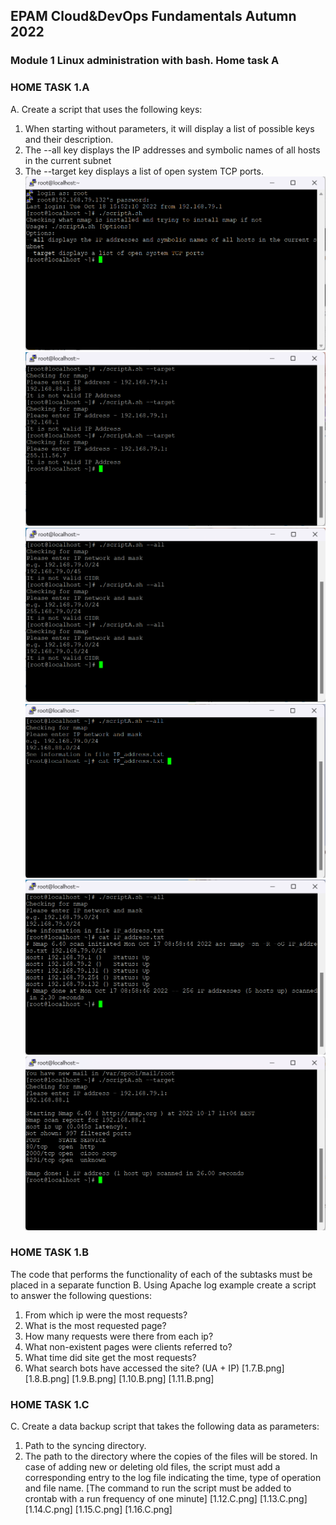 ## EPAM Cloud&DevOps Fundamentals Autumn 2022
### Module 1 Linux administration with bash. Home task A

### HOME TASK 1.A

A. Create a script that uses the following keys:
1. When starting without parameters, it will display a list of possible keys and their description.
2. The --all key displays the IP addresses and symbolic names of all hosts in the current subnet
3. The --target key displays a list of open system TCP ports.
![Image alt](https://github.com/NOKnowitAll/EPAM/blob/main/Module1_Linux_administration_with_bash/1.1.A.png)
![Image alt](https://github.com/NOKnowitAll/EPAM/blob/main/Module1_Linux_administration_with_bash/1.2.A.png)
![Image alt](https://github.com/NOKnowitAll/EPAM/blob/main/Module1_Linux_administration_with_bash/1.3.A.png)
![Image alt](https://github.com/NOKnowitAll/EPAM/blob/main/Module1_Linux_administration_with_bash/1.4.A.png)
![Image alt](https://github.com/NOKnowitAll/EPAM/blob/main/Module1_Linux_administration_with_bash/1.5.A.png)
![Image alt](https://github.com/NOKnowitAll/EPAM/blob/main/Module1_Linux_administration_with_bash/1.6.A.png)


### HOME TASK 1.B
The code that performs the functionality of each of the subtasks must be placed in a separate function
B. Using Apache log example create a script to answer the following questions:
1. From which ip were the most requests?
2. What is the most requested page?
3. How many requests were there from each ip?
4. What non-existent pages were clients referred to?
5. What time did site get the most requests?
6. What search bots have accessed the site? (UA + IP)
[1.7.B.png]
[1.8.B.png]
[1.9.B.png]
[1.10.B.png]
[1.11.B.png]


### HOME TASK 1.C
C. Create a data backup script that takes the following data as parameters:
1. Path to the syncing directory.
2. The path to the directory where the copies of the files will be stored.
In case of adding new or deleting old files, the script must add a corresponding entry to the log file
indicating the time, type of operation and file name. [The command to run the script must be added to
crontab with a run frequency of one minute]
[1.12.C.png]
[1.13.C.png]
[1.14.C.png]
[1.15.C.png]
[1.16.C.png]
